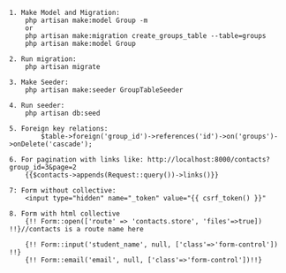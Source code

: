     1. Make Model and Migration:
    	php artisan make:model Group -m
    	or
    	php artisan make:migration create_groups_table --table=groups
    	php artisan make:model Group
    
    2. Run migration:
    	php artisan migrate
    
    3. Make Seeder:
    	php artisan make:seeder GroupTableSeeder
    
    4. Run seeder:
    	php artisan db:seed
    
    5. Foreign key relations:
    		$table->foreign('group_id')->references('id')->on('groups')->onDelete('cascade');
    
    6. For pagination with links like: http://localhost:8000/contacts?group_id=3&page=2
    	{{$contacts->appends(Request::query())->links()}}
    
    7: Form without collective:
    	<input type="hidden" name="_token" value="{{ csrf_token() }}"
    
    8. Form with html collective
    	{!! Form::open(['route' => 'contacts.store', 'files'=>true]) !!}//contacts is a route name here
    
    	{!! Form::input('student_name', null, ['class'=>'form-control']) !!}
    	{!! Form::email('email', null, ['class'=>'form-control'])!!}
